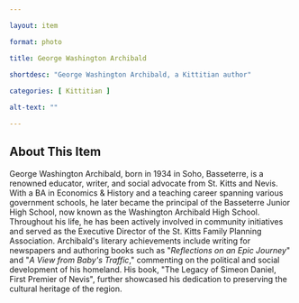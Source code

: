 ```yaml
--- 

layout: item

format: photo 

title: George Washington Archibald  
 
shortdesc: "George Washington Archibald, a Kittitian author"

categories: [ Kittitian ] 

alt-text: ""

--- 
```


## About This Item 

George Washington Archibald, born in 1934 in Soho, Basseterre, is a renowned educator, writer, and social advocate from St. Kitts and Nevis. With a BA in Economics & History and a teaching career spanning various government schools, he later became the principal of the Basseterre Junior High School, now known as the Washington Archibald High School. Throughout his life, he has been actively involved in community initiatives and served as the Executive Director of the St. Kitts Family Planning Association. Archibald's literary achievements include writing for newspapers and authoring books such as "_Reflections on an Epic Journey_" and "_A View from Baby's Traffic_," commenting on the political and social development of his homeland. His book, "The Legacy of Simeon Daniel, First Premier of Nevis", further showcased his dedication to preserving the cultural heritage of the region.
